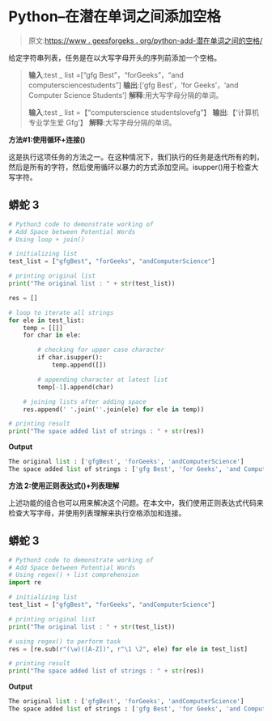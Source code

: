 # Python–在潜在单词之间添加空格

> 原文:[https://www . geesforgeks . org/python-add-潜在单词之间的空格/](https://www.geeksforgeeks.org/python-add-space-between-potential-words/)

给定字符串列表，任务是在以大写字母开头的序列前添加一个空格。

> **输入**:test _ list =[“gfg Best”，“forGeeks”，“and computersciencestudents”]
> **输出**:[‘gfg Best’，‘for Geeks’，‘and Computer Science Students’]
> **解释**:用大写字母分隔的单词。
> 
> **输入**:test _ list =【“computerscience studentslovefg”】
> **输出**:【‘计算机专业学生爱 Gfg’】
> **解释**:大写字母分隔的单词。

**方法#1:使用循环+连接()**

这是执行这项任务的方法之一。在这种情况下，我们执行的任务是迭代所有的刺，然后是所有的字符，然后使用循环以暴力的方式添加空间。isupper()用于检查大写字符。

## 蟒蛇 3

```py
# Python3 code to demonstrate working of
# Add Space between Potential Words
# Using loop + join()

# initializing list
test_list = ["gfgBest", "forGeeks", "andComputerScience"]

# printing original list
print("The original list : " + str(test_list))

res = []

# loop to iterate all strings
for ele in test_list:
    temp = [[]]
    for char in ele:

        # checking for upper case character
        if char.isupper():
            temp.append([])

        # appending character at latest list
        temp[-1].append(char)

    # joining lists after adding space
    res.append(' '.join(''.join(ele) for ele in temp))

# printing result
print("The space added list of strings : " + str(res))
```

**Output**

```py
The original list : ['gfgBest', 'forGeeks', 'andComputerScience']
The space added list of strings : ['gfg Best', 'for Geeks', 'and Computer Science']
```

**方法 2:使用正则表达式()+列表理解**

上述功能的组合也可以用来解决这个问题。在本文中，我们使用正则表达式代码来检查大写字母，并使用列表理解来执行空格添加和连接。

## 蟒蛇 3

```py
# Python3 code to demonstrate working of
# Add Space between Potential Words
# Using regex() + list comprehension
import re

# initializing list
test_list = ["gfgBest", "forGeeks", "andComputerScience"]

# printing original list
print("The original list : " + str(test_list))

# using regex() to perform task
res = [re.sub(r"(\w)([A-Z])", r"\1 \2", ele) for ele in test_list]

# printing result
print("The space added list of strings : " + str(res))
```

**Output**

```py
The original list : ['gfgBest', 'forGeeks', 'andComputerScience']
The space added list of strings : ['gfg Best', 'for Geeks', 'and Computer Science']
```